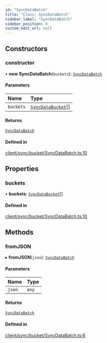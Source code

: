 ```yaml
---
id: "SyncDataBatch"
title: "Class: SyncDataBatch"
sidebar_label: "SyncDataBatch"
sidebar_position: 0
custom_edit_url: null
---
```


## Constructors

### constructor

• **new SyncDataBatch**(`buckets`): [`SyncDataBatch`](SyncDataBatch.md)

#### Parameters

| Name | Type |
| :------ | :------ |
| `buckets` | [`SyncDataBucket`](SyncDataBucket.md)[] |

#### Returns

[`SyncDataBatch`](SyncDataBatch.md)

#### Defined in

[client/sync/bucket/SyncDataBatch.ts:10](https://github.com/powersync-ja/powersync-react-native-sdk/blob/65a3c12/packages/powersync-sdk-common/src/client/sync/bucket/SyncDataBatch.ts#L10)

## Properties

### buckets

• **buckets**: [`SyncDataBucket`](SyncDataBucket.md)[]

#### Defined in

[client/sync/bucket/SyncDataBatch.ts:10](https://github.com/powersync-ja/powersync-react-native-sdk/blob/65a3c12/packages/powersync-sdk-common/src/client/sync/bucket/SyncDataBatch.ts#L10)

## Methods

### fromJSON

▸ **fromJSON**(`json`): [`SyncDataBatch`](SyncDataBatch.md)

#### Parameters

| Name | Type |
| :------ | :------ |
| `json` | `any` |

#### Returns

[`SyncDataBatch`](SyncDataBatch.md)

#### Defined in

[client/sync/bucket/SyncDataBatch.ts:6](https://github.com/powersync-ja/powersync-react-native-sdk/blob/65a3c12/packages/powersync-sdk-common/src/client/sync/bucket/SyncDataBatch.ts#L6)
